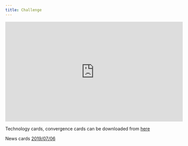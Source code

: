 ```yaml
---
title: Challenge
---
```


<iframe width="560" height="315" src="https://www.youtube.com/embed/videoseries?list=PLbyOzek2hP7Xbi1QESAYY6Hx58SW-Lbra" frameborder="0" allow="accelerometer; autoplay; encrypted-media; gyroscope; picture-in-picture" allowfullscreen>
</iframe>

Technology cards, convergence cards can be downloaded from [here](https://drive.google.com/open?id=1bZJNYLd6l1RotAlC0Oer-9xqPAUnh8yg)

News cards [2019/07/06](https://drive.google.com/file/d/11EAuV4cmGaI6hJP0XudMENz4q_1w0Hyg/view?usp=sharing)
